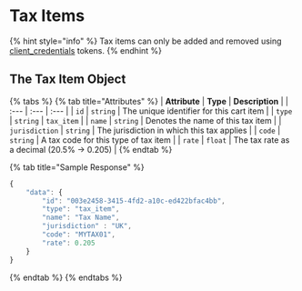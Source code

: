 # Tax Items

{% hint style="info" %}
Tax items can only be added and removed using [client\_credentials](../../../../basics/authentication/client-credential-token.md) tokens.
{% endhint %}

## The Tax Item Object

{% tabs %}
{% tab title="Attributes" %}
| **Attribute** | **Type** | **Description** |
| :--- | :--- | :--- |
| `id` | `string` | The unique identifier for this cart item |
| `type` | `string` | `tax_item` |
| `name` | `string` | Denotes the name of this tax item |
| `jurisdiction` | `string` | The jurisdiction in which this tax applies |
| `code` | `string` | A tax code for this type of tax item |
| `rate` | `float` | The tax rate as a decimal \(20.5% -&gt; 0.205\) |
{% endtab %}

{% tab title="Sample Response" %}
```javascript
{
    "data": {
        "id": "003e2458-3415-4fd2-a10c-ed422bfac4bb",
        "type": "tax_item",
        "name": "Tax Name",
        "jurisdiction" : "UK",
        "code": "MYTAX01",
        "rate": 0.205
    }
}
```
{% endtab %}
{% endtabs %}

